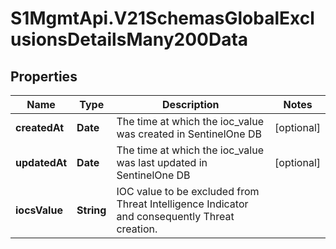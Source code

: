 # S1MgmtApi.V21SchemasGlobalExclusionsDetailsMany200Data

## Properties
Name | Type | Description | Notes
------------ | ------------- | ------------- | -------------
**createdAt** | **Date** | The time at which the ioc_value was created in SentinelOne DB | [optional] 
**updatedAt** | **Date** | The time at which the ioc_value was last updated in SentinelOne DB | [optional] 
**iocsValue** | **String** | IOC value to be excluded from Threat Intelligence Indicator and consequently Threat creation. | 


